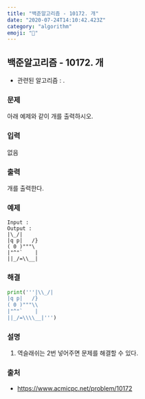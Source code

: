 ```yaml
---
title: "백준알고리즘 - 10172. 개"
date: "2020-07-24T14:10:42.423Z"
category: "algorithm"
emoji: "🐶"
---
```


## 백준알고리즘 - 10172. 개

- 관련된 알고리즘 : .

### 문제

아래 예제와 같이 개를 출력하시오.

### 입력

없음

### 출력

개를 출력한다.

### 예제

```
Input : 
Output : 
|\_/|
|q p|   /}
( 0 )"""\
|"^"`    |
||_/=\\__|
```

### 해결

```python
print('''|\\_/|
|q p|   /}
( 0 )"""\\
|"^"`    |
||_/=\\\\__|''')
```

### 설명

1. 역슬래쉬는 2번 넣어주면 문제를 해결할 수 있다.

### 출처

- https://www.acmicpc.net/problem/10172
